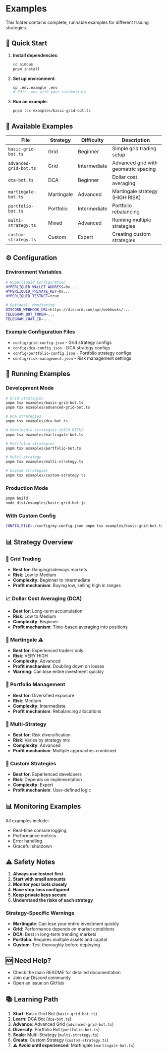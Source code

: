 # Examples

This folder contains complete, runnable examples for different trading strategies.

## 🚀 Quick Start

1. **Install dependencies**:

   ```bash
   cd nimbus
   pnpm install
   ```

2. **Set up environment**:

   ```bash
   cp .env.example .env
   # Edit .env with your credentials
   ```

3. **Run an example**:
   ```bash
   pnpm tsx examples/basic-grid-bot.ts
   ```

## 📁 Available Examples

| File                   | Strategy   | Difficulty   | Description                          |
| ---------------------- | ---------- | ------------ | ------------------------------------ |
| `basic-grid-bot.ts`    | Grid       | Beginner     | Simple grid trading setup            |
| `advanced-grid-bot.ts` | Grid       | Intermediate | Advanced grid with geometric spacing |
| `dca-bot.ts`           | DCA        | Beginner     | Dollar cost averaging                |
| `martingale-bot.ts`    | Martingale | Advanced     | Martingale strategy (HIGH RISK)      |
| `portfolio-bot.ts`     | Portfolio  | Intermediate | Portfolio rebalancing                |
| `multi-strategy.ts`    | Mixed      | Advanced     | Running multiple strategies          |
| `custom-strategy.ts`   | Custom     | Expert       | Creating custom strategies           |

## ⚙️ Configuration

### Environment Variables

```bash
# Hyperliquid Configuration
HYPERLIQUID_WALLET_ADDRESS=0x...
HYPERLIQUID_PRIVATE_KEY=0x...
HYPERLIQUID_TESTNET=true

# Optional: Monitoring
DISCORD_WEBHOOK_URL=https://discord.com/api/webhooks/...
TELEGRAM_BOT_TOKEN=...
TELEGRAM_CHAT_ID=...
```

### Example Configuration Files

- `config/grid-config.json` - Grid strategy configs
- `config/dca-config.json` - DCA strategy configs
- `config/portfolio-config.json` - Portfolio strategy configs
- `config/risk-management.json` - Risk management settings

## 🔧 Running Examples

### Development Mode

```bash
# Grid strategies
pnpm tsx examples/basic-grid-bot.ts
pnpm tsx examples/advanced-grid-bot.ts

# DCA strategies
pnpm tsx examples/dca-bot.ts

# Martingale strategies (HIGH RISK)
pnpm tsx examples/martingale-bot.ts

# Portfolio strategies
pnpm tsx examples/portfolio-bot.ts

# Multi-strategy
pnpm tsx examples/multi-strategy.ts

# Custom strategies
pnpm tsx examples/custom-strategy.ts
```

### Production Mode

```bash
pnpm build
node dist/examples/basic-grid-bot.js
```

### With Custom Config

```bash
CONFIG_FILE=./config/my-config.json pnpm tsx examples/basic-grid-bot.ts
```

## 📊 Strategy Overview

### 🔲 Grid Trading

- **Best for**: Ranging/sideways markets
- **Risk**: Low to Medium
- **Complexity**: Beginner to Intermediate
- **Profit mechanism**: Buying low, selling high in ranges

### 📈 Dollar Cost Averaging (DCA)

- **Best for**: Long-term accumulation
- **Risk**: Low to Medium
- **Complexity**: Beginner
- **Profit mechanism**: Time-based averaging into positions

### 🎲 Martingale ⚠️

- **Best for**: Experienced traders only
- **Risk**: VERY HIGH
- **Complexity**: Advanced
- **Profit mechanism**: Doubling down on losses
- **Warning**: Can lose entire investment quickly

### 🔄 Portfolio Management

- **Best for**: Diversified exposure
- **Risk**: Medium
- **Complexity**: Intermediate
- **Profit mechanism**: Rebalancing allocations

### 🚀 Multi-Strategy

- **Best for**: Risk diversification
- **Risk**: Varies by strategy mix
- **Complexity**: Advanced
- **Profit mechanism**: Multiple approaches combined

### 🎨 Custom Strategies

- **Best for**: Experienced developers
- **Risk**: Depends on implementation
- **Complexity**: Expert
- **Profit mechanism**: User-defined logic

## 📊 Monitoring Examples

All examples include:

- Real-time console logging
- Performance metrics
- Error handling
- Graceful shutdown

## ⚠️ Safety Notes

1. **Always use testnet first**
2. **Start with small amounts**
3. **Monitor your bots closely**
4. **Have stop-loss configured**
5. **Keep private keys secure**
6. **Understand the risks of each strategy**

### Strategy-Specific Warnings

- **Martingale**: Can lose your entire investment quickly
- **Grid**: Performance depends on market conditions
- **DCA**: Best in long-term trending markets
- **Portfolio**: Requires multiple assets and capital
- **Custom**: Test thoroughly before deploying

## 🆘 Need Help?

- Check the main README for detailed documentation
- Join our Discord community
- Open an issue on GitHub

## 📚 Learning Path

1. **Start**: Basic Grid Bot (`basic-grid-bot.ts`)
2. **Learn**: DCA Bot (`dca-bot.ts`)
3. **Advance**: Advanced Grid (`advanced-grid-bot.ts`)
4. **Diversify**: Portfolio Bot (`portfolio-bot.ts`)
5. **Scale**: Multi-Strategy (`multi-strategy.ts`)
6. **Create**: Custom Strategy (`custom-strategy.ts`)
7. **⚠️ Avoid until experienced**: Martingale (`martingale-bot.ts`)
